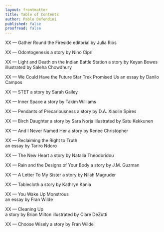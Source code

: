 ```yaml
---
layout: frontmatter
title: Table of Contents
author: Pablo Defendini
published: false    
proofread: false
---
```


XX — Gather Round the Fireside
editorial by Julia Rios

XX — Odontogenesis
a story by Nino Cipri

XX — Light and Death on the Indian Battle Station
a story by Keyan Bowes
illustrated by Saleha Chowdhury

XX — We Could Have the Future Star Trek Promised Us
an essay by Danilo Campos

XX — STET
a story by Sarah Gailey

XX — Inner Space
a story by Takim Williams

XX — Pendants of Precariousness
a story by D.A. Xiaolin Spires

XX — Birch Daughter
a story by Sara Norja
illustrated by Satu Kekkunen

XX — And I Never Named Her
a story by Renee Christopher

XX — Reclaiming the Right to Truth  
an essay by Tariro Ndoro

XX — The New Heart
a story by Natalia Theodoridou

XX — Rain and the Designs of Your Body
a story by J.M. Guzman

XX — A Letter To My Sister
a story by Nilah Magruder

XX — Tablecloth
a story by Kathryn Kania

XX — You Wake Up Monstrous   
an essay by Fran Wilde

XX — Cleaning Up  
a story by Brian Milton
illustrated by Clare DeZutti

XX — Choose Wisely
a story by Fran Wilde
